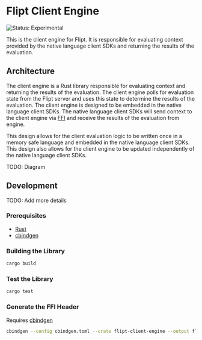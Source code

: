 # Flipt Client Engine

![Status: Experimental](https://img.shields.io/badge/status-experimental-yellow)

This is the client engine for Flipt. It is responsible for evaluating context provided by the native language client SDKs and returning the results of the evaluation.

## Architecture

The client engine is a Rust library responsible for evaluating context and returning the results of the evaluation. The client engine polls for evaluation state from the Flipt server and uses this state to determine the results of the evaluation. The client engine is designed to be embedded in the native language client SDKs. The native language client SDKs will send context to the client engine via [FFI](https://en.wikipedia.org/wiki/Foreign_function_interface) and receive the results of the evaluation from engine.

This design allows for the client evaluation logic to be written once in a memory safe language and embedded in the native language client SDKs. This design also allows for the client engine to be updated independently of the native language client SDKs.

TODO: Diagram

## Development

TODO: Add more details

### Prerequisites

- [Rust](https://www.rust-lang.org/tools/install)
- [cbindgen](https://github.com/mozilla/cbindgen)

### Building the Library

```bash
cargo build
```

### Test the Library

```bash
cargo test
```

### Generate the FFI Header

Requires [cbindgen](https://github.com/mozilla/cbindgen)

```bash
cbindgen --config cbindgen.toml --crate flipt-client-engine --output flipt_engine.h
```

